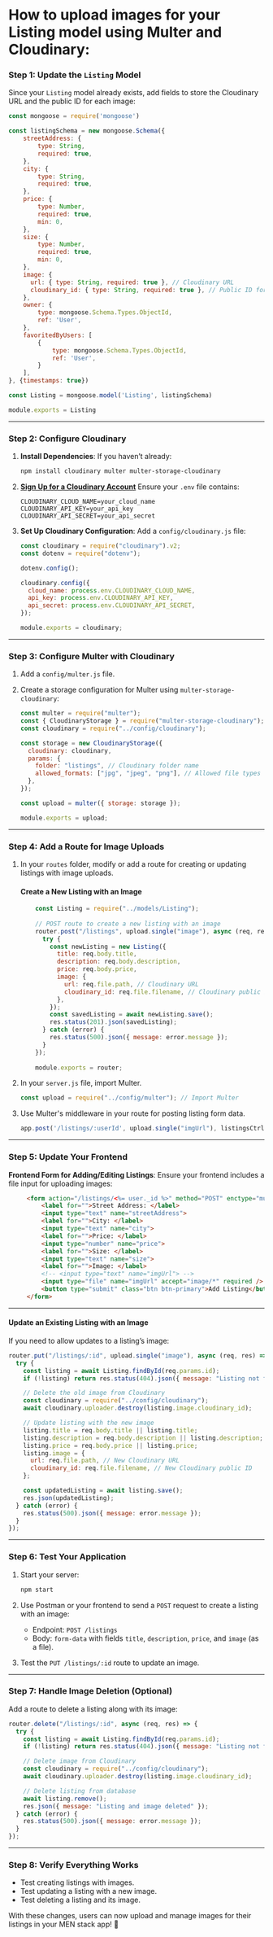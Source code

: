 # How to upload images for your **Listing model** using **Multer** and **Cloudinary**:


### **Step 1: Update the `Listing` Model**
Since your `Listing` model already exists, add fields to store the Cloudinary URL and the public ID for each image:

```javascript
const mongoose = require('mongoose')

const listingSchema = new mongoose.Schema({
    streetAddress: {
        type: String,
        required: true,
    },
    city: {
        type: String,
        required: true,
    },
    price: {
        type: Number,
        required: true,
        min: 0,
    },
    size: {
        type: Number,
        required: true,
        min: 0,
    },
    image: {
      url: { type: String, required: true }, // Cloudinary URL
      cloudinary_id: { type: String, required: true }, // Public ID for deletion
    },
    owner: {
        type: mongoose.Schema.Types.ObjectId,
        ref: 'User',
    },
    favoritedByUsers: [
        {
            type: mongoose.Schema.Types.ObjectId,
            ref: 'User',   
        }
    ],
}, {timestamps: true})

const Listing = mongoose.model('Listing', listingSchema)

module.exports = Listing
```

---

### **Step 2: Configure Cloudinary**
1. **Install Dependencies**:
   If you haven’t already:
   ```bash
   npm install cloudinary multer multer-storage-cloudinary
   ```

2. **[Sign Up for a Cloudinary Account](sign-up-for-cloudinary.md)**
   Ensure your `.env` file contains:
   ```plaintext
   CLOUDINARY_CLOUD_NAME=your_cloud_name
   CLOUDINARY_API_KEY=your_api_key
   CLOUDINARY_API_SECRET=your_api_secret
   ```
  
3.  **Set Up Cloudinary Configuration**:
   Add a `config/cloudinary.js` file:
       ```javascript
       const cloudinary = require("cloudinary").v2;
       const dotenv = require("dotenv");
    
       dotenv.config();
    
       cloudinary.config({
         cloud_name: process.env.CLOUDINARY_CLOUD_NAME,
         api_key: process.env.CLOUDINARY_API_KEY,
         api_secret: process.env.CLOUDINARY_API_SECRET,
       });
    
       module.exports = cloudinary;
       ```

---

### **Step 3: Configure Multer with Cloudinary**
1. Add a `config/multer.js` file.

2. Create a storage configuration for Multer using `multer-storage-cloudinary`:
   ```javascript
   const multer = require("multer");
   const { CloudinaryStorage } = require("multer-storage-cloudinary");
   const cloudinary = require("../config/cloudinary");

   const storage = new CloudinaryStorage({
     cloudinary: cloudinary,
     params: {
       folder: "listings", // Cloudinary folder name
       allowed_formats: ["jpg", "jpeg", "png"], // Allowed file types
     },
   });

   const upload = multer({ storage: storage });

   module.exports = upload;
   ```
---

### **Step 4: Add a Route for Image Uploads**
1. In your `routes` folder, modify or add a route for creating or updating listings with image uploads.
    #### **Create a New Listing with an Image**
    
    ```javascript
        const Listing = require("../models/Listing");
        
        // POST route to create a new listing with an image
        router.post("/listings", upload.single("image"), async (req, res) => {
          try {
            const newListing = new Listing({
              title: req.body.title,
              description: req.body.description,
              price: req.body.price,
              image: {
                url: req.file.path, // Cloudinary URL
                cloudinary_id: req.file.filename, // Cloudinary public ID
              },
            });
            const savedListing = await newListing.save();
            res.status(201).json(savedListing);
          } catch (error) {
            res.status(500).json({ message: error.message });
          }
        });
        
        module.exports = router;
    ```

2. In your `server.js` file, import Multer.

    ```js
    const upload = require("../config/multer"); // Import Multer
    ```
3. Use Multer's middleware in your route for posting listing form data.

    ```js
    app.post('/listings/:userId', upload.single("imgUrl"), listingsCtrl.createListing)
    ```
    
---

### **Step 5: Update Your Frontend**
**Frontend Form for Adding/Editing Listings**:
   Ensure your frontend includes a file input for uploading images:
   ```html
        <form action="/listings/<%= user._id %>" method="POST" enctype="multipart/form-data">
            <label for="">Street Address: </label>
            <input type="text" name="streetAddress">
            <label for="">City: </label>
            <input type="text" name="city">
            <label for="">Price: </label>
            <input type="number" name="price">
            <label for="">Size: </label>
            <input type="text" name="size">
            <label for="">Image: </label>
            <!-- <input type="text" name="imgUrl"> -->
            <input type="file" name="imgUrl" accept="image/*" required />
            <button type="submit" class="btn btn-primary">Add Listing</button>
        </form>
   ```

---

#### **Update an Existing Listing with an Image**
If you need to allow updates to a listing’s image:
```javascript
router.put("/listings/:id", upload.single("image"), async (req, res) => {
  try {
    const listing = await Listing.findById(req.params.id);
    if (!listing) return res.status(404).json({ message: "Listing not found" });

    // Delete the old image from Cloudinary
    const cloudinary = require("../config/cloudinary");
    await cloudinary.uploader.destroy(listing.image.cloudinary_id);

    // Update listing with the new image
    listing.title = req.body.title || listing.title;
    listing.description = req.body.description || listing.description;
    listing.price = req.body.price || listing.price;
    listing.image = {
      url: req.file.path, // New Cloudinary URL
      cloudinary_id: req.file.filename, // New Cloudinary public ID
    };

    const updatedListing = await listing.save();
    res.json(updatedListing);
  } catch (error) {
    res.status(500).json({ message: error.message });
  }
});
```

---

### **Step 6: Test Your Application**
1. Start your server:
   ```bash
   npm start
   ```

2. Use Postman or your frontend to send a `POST` request to create a listing with an image:
   - Endpoint: `POST /listings`
   - Body: `form-data` with fields `title`, `description`, `price`, and `image` (as a file).

3. Test the `PUT /listings/:id` route to update an image.

---

### **Step 7: Handle Image Deletion (Optional)**
Add a route to delete a listing along with its image:
```javascript
router.delete("/listings/:id", async (req, res) => {
  try {
    const listing = await Listing.findById(req.params.id);
    if (!listing) return res.status(404).json({ message: "Listing not found" });

    // Delete image from Cloudinary
    const cloudinary = require("../config/cloudinary");
    await cloudinary.uploader.destroy(listing.image.cloudinary_id);

    // Delete listing from database
    await listing.remove();
    res.json({ message: "Listing and image deleted" });
  } catch (error) {
    res.status(500).json({ message: error.message });
  }
});
```

---

### **Step 8: Verify Everything Works**
- Test creating listings with images.
- Test updating a listing with a new image.
- Test deleting a listing and its image.

With these changes, users can now upload and manage images for their listings in your MEN stack app! 🎉
